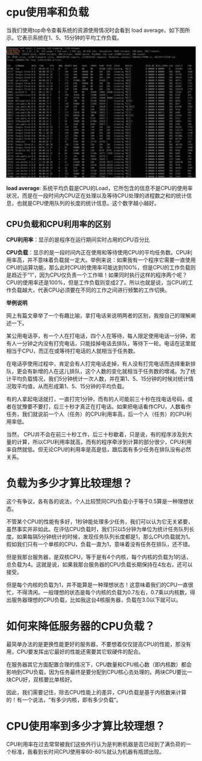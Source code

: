 # cpu使用率和负载
当我们使用top命令查看系统的资源使用情况时会看到 load average，如下图所示。它表示系统在1、5、15分钟的平均工作负载。  

![top](../img/top.png)

**load average**: 系统平均负载是CPU的Load，它所包含的信息不是CPU的使用率状况，而是在一段时间内CPU正在处理以及等待CPU处理的进程数之和的统计信息，也就是CPU使用队列的长度的统计信息。这个数字越小越好。

## CPU负载和CPU利用率的区别
**CPU利用率**：显示的是程序在运行期间实时占用的CPU百分比

**CPU负载**：显示的是一段时间内正在使用和等待使用CPU的平均任务数。CPU利用率高，并不意味着负载就一定大。举例来说：如果我有一个程序它需要一直使用CPU的运算功能，那么此时CPU的使用率可能达到100%，但是CPU的工作负载则是趋近于“1”，因为CPU仅负责一个工作嘛！如果同时执行这样的程序两个呢？CPU的使用率还是100%，但是工作负载则变成2了。所以也就是说，当CPU的工作负载越大，代表CPU必须要在不同的工作之间进行频繁的工作切换。

**举例说明**

网上有篇文章举了一个有趣比喻，拿打电话来说明两者的区别，我按自己的理解阐述一下。

某公用电话亭，有一个人在打电话，四个人在等待，每人限定使用电话一分钟，若有人一分钟之内没有打完电话，只能挂掉电话去排队，等待下一轮。电话在这里就相当于CPU，而正在或等待打电话的人就相当于任务数。

在电话亭使用过程中，肯定会有人打完电话走掉，有人没有打完电话而选择重新排队，更会有新增的人在这儿排队，这个人数的变化就相当于任务数的增减。为了统计平均负载情况，我们5分钟统计一次人数，并在第1、5、15分钟的时候对统计情况取平均值，从而形成第1、5、15分钟的平均负载。

有的人拿起电话就打，一直打完1分钟，而有的人可能前三十秒在找电话号码，或者在犹豫要不要打，后三十秒才真正在打电话。如果把电话看作CPU，人数看作任务，我们就说前一个人（任务）的CPU利用率高，后一个人（任务）的CPU利用率低。

当然， CPU并不会在前三十秒工作，后三十秒歇着，只是说，有的程序涉及到大量的计算，所以CPU利用率就高，而有的程序牵涉到计算的部分很少，CPU利用率自然就低。但无论CPU的利用率是高是低，跟后面有多少任务在排队没有必然关系。

# 负载为多少才算比较理想？
这个有争议，各有各的说法，个人比较赞同CPU负载小于等于0.5算是一种理想状态。

不管某个CPU的性能有多好，1秒钟能处理多少任务，我们可以认为它无关紧要，虽然事实并非如此。在评估CPU负载时，我们只以5分钟为单位为统计任务队列长度。如果每隔5分钟统计的时候，发现任务队列长度都是1，那么CPU负载就为1。假如我们只有一个单核的CPU，负载一直为1，意味着没有任务在排队，还不错。

但是我那台服务器，是双核CPU，等于是有4个内核，每个内核的负载为1的话，总负载为4。这就是说，如果我那台服务器的CPU负载长期保持在4左右，还可以接受。

但是每个内核的负载为1，并不能算是一种理想状态！这意味着我们的CPU一直很忙，不得清闲。一般理想的状态是每个内核的负载为0.7左右，0.7乘以内核数，得出服务器理想的CPU负载，比如我这台4核服务器，负载在3.0以下就可以。

# 如何来降低服务器的CPU负载？
最简单办法的是更换性能更好的服务器，不要想着仅仅提高CPU的性能，那没有用，CPU要发挥出它最好的性能还需要其它软硬件的配合。

在服务器其它方面配置合理的情况下，CPU数量和CPU核心数（即内核数）都会影响到CPU负载，因为任务最终是要分配到CPU核心去处理的。两块CPU要比一块CPU好，双核要比单核好。

因此，我们需要记住，除去CPU性能上的差异，CPU负载是基于内核数来计算的！有一个说法，“有多少内核，即有多少负载”。

# CPU使用率到多少才算比较理想？
CPU利用率在过去常常被我们这些外行认为是判断机器是否已经到了满负荷的一个标准，我看到长时间CPU使用率60-80%就认为机器有瓶颈出现。
